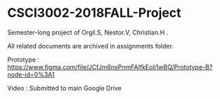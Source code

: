 # CSCI3002-2018FALL-Project
Semester-long project of Orgil.S, Nestor.V, Christian.H .

All related documents are archived in assignments folder.

Prototype          : https://www.figma.com/file/JCfJm6nxPnmFAIfkEoli1wBQ/Prototype-B?node-id=0%3A1

Video              : Submitted to main Google Drive

